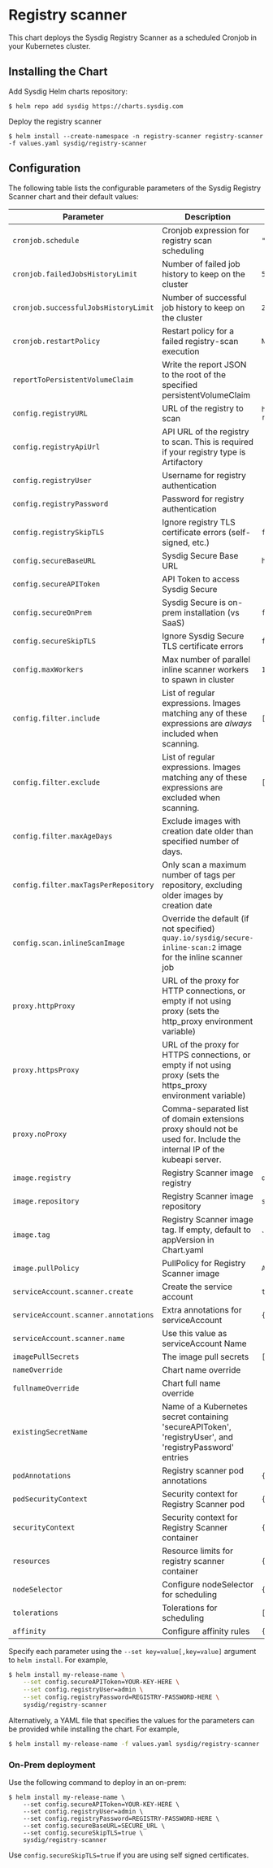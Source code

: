 # Registry scanner

This chart deploys the Sysdig Registry Scanner as a scheduled Cronjob in your Kubernetes cluster.

## Installing the Chart

Add Sysdig Helm charts repository:

```
$ helm repo add sysdig https://charts.sysdig.com
```

Deploy the registry scanner

```
$ helm install --create-namespace -n registry-scanner registry-scanner -f values.yaml sysdig/registry-scanner
```

## Configuration

The following table lists the configurable parameters of the Sysdig Registry Scanner chart and their default values:

| Parameter                            | Description                                                                                                            | Default                           |
| ------------------------------------ | ---------------------------------------------------------------------------------------------------------------------- | --------------------------------- |
| `cronjob.schedule`                   | Cronjob expression for registry scan scheduling                                                                        | `"0 6 * * *"`                     |
| `cronjob.failedJobsHistoryLimit`     | Number of failed job history to keep on the cluster                                                                    | `5`                               |
| `cronjob.successfulJobsHistoryLimit` | Number of successful job history to keep on the cluster                                                                | `2`                               |
| `cronjob.restartPolicy`              | Restart policy for a failed registry-scan execution                                                                    | `Never`                           |
| `reportToPersistentVolumeClaim`      | Write the report JSON to the root of the specified persistentVolumeClaim                                               | ` `                               |
| `config.registryURL`                 | URL of the registry to scan                                                                                            | `http://my-docker-registry.com`   |
| `config.registryApiUrl`              | API URL of the registry to scan. This is required if your registry type is Artifactory                                 | ` `                               |
| `config.registryUser`                | Username for registry authentication                                                                                   | ` `                               |
| `config.registryPassword`            | Password for registry authentication                                                                                   | ` `                               |
| `config.registrySkipTLS`             | Ignore registry TLS certificate errors (self-signed, etc.)                                                             | `false`                           |
| `config.secureBaseURL`               | Sysdig Secure Base URL                                                                                                 | `https://secure.sysdig.com`       |
| `config.secureAPIToken`              | API Token to access Sysdig Secure                                                                                      | ` `                               |
| `config.secureOnPrem`                | Sysdig Secure is on-prem installation (vs SaaS)                                                                        | `false`                           |
| `config.secureSkipTLS`               | Ignore Sysdig Secure TLS certificate errors                                                                            | `false`                           |
| `config.maxWorkers`                  | Max number of parallel inline scanner workers to spawn in cluster                                                      | `1`                               |
| `config.filter.include`              | List of regular expressions. Images matching any of these expressions are *always* included when scanning.             | `[]`                              |
| `config.filter.exclude`              | List of regular expressions. Images matching any of these expressions are excluded when scanning.                      | `[]`                              |
| `config.filter.maxAgeDays`           | Exclude images with creation date older than specified number of days.                                                 | ` `                               |
| `config.filter.maxTagsPerRepository` | Only scan a maximum number of tags per repository, excluding older images by creation date                             | ` `                               |
| `config.scan.inlineScanImage`        | Override the default (if not specified) `quay.io/sysdig/secure-inline-scan:2` image for the inline scanner job         | ` `                               |
| `proxy.httpProxy`                    | URL of the proxy for HTTP connections, or empty if not using proxy (sets the http_proxy environment variable)          | ` `                               |
| `proxy.httpsProxy`                   | URL of the proxy for HTTPS connections, or empty if not using proxy (sets the https_proxy environment variable)        | ` `                               |
| `proxy.noProxy`                      | Comma-separated list of domain extensions proxy should not be used for. Include the internal IP of the kubeapi server. | ` `                               |
| `image.registry`                     | Registry Scanner image registry                                                                                        | `quay.io`                         |
| `image.repository`                   | Registry Scanner image repository                                                                                      | `sysdig/registry-scanner`         |
| `image.tag`                          | Registry Scanner image tag. If empty, default to appVersion in Chart.yaml                                              | ``                                |
| `image.pullPolicy`                   | PullPolicy for Registry Scanner image                                                                                  | `Always`                          |
| `serviceAccount.scanner.create`      | Create the service account                                                                                             | `true`                            |
| `serviceAccount.scanner.annotations` | Extra annotations for serviceAccount                                                                                   | `{}`                              |
| `serviceAccount.scanner.name`        | Use this value as serviceAccount Name                                                                                  | ` `                               |
| `imagePullSecrets`                   | The image pull secrets                                                                                                 | `[]`                              |
| `nameOverride`                       | Chart name override                                                                                                    | ` `                               |
| `fullnameOverride`                   | Chart full name override                                                                                               | ` `                               |
| `existingSecretName`                 | Name of a Kubernetes secret containing 'secureAPIToken', 'registryUser', and 'registryPassword' entries                | ` `                               |
| `podAnnotations`                     | Registry scanner pod annotations                                                                                       | `{}`                              |
| `podSecurityContext`                 | Security context for Registry Scanner pod                                                                              | `{}`                              |
| `securityContext`                    | Security context for Registry Scanner container                                                                        | `{}`                              |
| `resources`                          | Resource limits for registry scanner container                                                                         | `{}`                              |
| `nodeSelector`                       | Configure nodeSelector for scheduling                                                                                  | `{}`                              |
| `tolerations`                        | Tolerations for scheduling                                                                                             | `[]`                              |
| `affinity`                           | Configure affinity rules                                                                                               | `{}`                              |

Specify each parameter using the `--set key=value[,key=value]` argument to `helm install`. For example,

```bash
$ helm install my-release-name \
    --set config.secureAPIToken=YOUR-KEY-HERE \
    --set config.registryUser=admin \
    --set config.registryPassword=REGISTRY-PASSWORD-HERE \
    sysdig/registry-scanner
```

Alternatively, a YAML file that specifies the values for the parameters can be provided while installing the chart. For example,

```bash
$ helm install my-release-name -f values.yaml sysdig/registry-scanner
```

### On-Prem deployment

Use the following command to deploy in an on-prem:

```
$ helm install my-release-name \
    --set config.secureAPIToken=YOUR-KEY-HERE \
    --set config.registryUser=admin \
    --set config.registryPassword=REGISTRY-PASSWORD-HERE \
    --set config.secureBaseURL=SECURE_URL \
    --set config.secureSkipTLS=true \
    sysdig/registry-scanner
```

Use `config.secureSkipTLS=true` if you are using self signed certificates.
